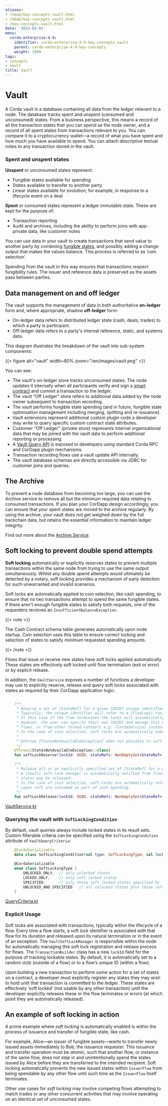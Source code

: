 ```yaml
---
aliases:
- /head/key-concepts-vault.html
- /HEAD/key-concepts-vault.html
- /key-concepts-vault.html
date: '2023-02-01'
menu:
  corda-enterprise-4-9:
    identifier: corda-enterprise-4-9-key-concepts-vault
    parent: corda-enterprise-4-9-key-concepts
    weight: 1090
tags:
- concepts
- vault
title: Vault
---
```



# Vault


A Corda vault is a database containing all data from the ledger relevant to a node. The database tracks spent and unspent (consumed and unconsumed) states. From a business perspective, this means a record of all the transaction states that you can spend as the node owner, and a record of all spent states from transactions relevant to you. You can compare it to a cryptocurrency wallet—a record of what you have spent and how much you have available to spend. You can attach descriptive textual notes to any transaction stored in the vault.

### Spent and unspent states

**Unspent** or unconsumed states represent:  

* Fungible states available for spending
* States available to transfer to another party
* Linear states available for evolution; for example, in response to a lifecycle event on a deal

**Spent** or consumed states represent a ledger immutable state. These are kept for the purpose of:

* Transaction reporting
* Audit and archives, including the ability to perform joins with app-private data, like customer notes

You can use data in your vault to create transactions that send value to another party by combining [fungible states](key-concepts-states.md), and possibly adding a change output that makes the values balance. This process is referred to as ‘coin selection’.

Spending from the vault in this way ensures that transactions respect fungibility rules. The issuer and reference data is preserved as the assets pass between parties.

## Data management on and off ledger

The vault supports the management of data in both authoritative **on-ledger** form and, where appropriate, shadow **off-ledger** form:

* On-ledger data refers to distributed ledger state (cash, deals, trades) to which a party is participant.
* Off-ledger data refers to a party's internal reference, static, and systems data.

This diagram illustrates the breakdown of the vault into sub-system components:

{{< figure alt="vault" width=80% zoom="/en/images/vault.png" >}}

You can see:

* The vault's on-ledger store tracks unconsumed states. The node updates it internally when all participants verify and sign a [smart contract](key-concepts-contracts.md) and commit a transaction to the ledger.
* The vault “Off Ledger” store refers to additional data added by the node owner subsequent to transaction recording.
* The vault performs fungible state spending (and in future, fungible state optimisation management including merging, splitting and re-issuance).
* Vault extensions represent additional custom plugin code a developer may write to query specific custom contract state attributes.
* Customer “Off Ledger” (private store) represents internal organisational data that may be joined with the vault data to perform additional reporting or processing.
* A [Vault Query API](cordapps/api-vault-query.md) is exposed to developers using standard Corda RPC and CorDapp plugin mechanisms.
* Transaction recording flows use a vault update API internally.
* The vault database schemas are directly accessible via JDBC for customer joins and queries.

## The Archive

To prevent a node database from becoming too large, you can use the Archive service to remove all but the minimum required data relating to consumed transactions. If you plan your CorDapp design accordingly, you can ensure that your spent states are moved to the archive regularly. By using the archive, your vault does not get weighed down by the full backchain data, but retains the essential information to maintain ledger integrity.

Find out more about the [Archive Service](node/archiving/archiving-setup.md).

## Soft locking to prevent double spend attempts

**Soft locking**  automatically or explicitly reserves states to prevent
multiple transactions within the same node from trying to use the same output simultaneously. Whilst any double spend attempts would
ultimately be detected by a notary, soft locking provides a mechanism of early detection for such unwarranted and
invalid scenarios.

Soft locks are automatically applied to coin selection, like cash spending, to ensure that no two transactions attempt to
spend the same fungible states. If there aren't enough fungible states to satisfy both requests,  one of the requesters receives an `InsufficientBalanceException`.

{{< note >}}

The Cash Contract schema table generates automatically upon node startup. Coin selection uses
this table to ensure correct locking and selection of states to satisfy minimum requested spending amounts.

{{< /note >}}

Flows that issue or receive new states have soft locks applied automatically.
These states are effectively soft locked until flow termination (exit or error) or by explicit release.

In addition, the `VaultService` exposes a number of functions a developer may use to explicitly reserve, release and
query soft locks associated with states as required by their CorDapp application logic:

```kotlin

    /**
     * Reserve a set of [StateRef] for a given [UUID] unique identifier.
     * Typically, the unique identifier will refer to a [FlowLogic.runId]'s [UUID] associated with an in-flight flow.
     * In this case if the flow terminates the locks will automatically be freed, even if there is an error.
     * However, the user can specify their own [UUID] and manage this manually, possibly across the lifetime of multiple
     * flows, or from other thread contexts e.g. [CordaService] instances.
     * In the case of coin selection, soft locks are automatically taken upon gathering relevant unconsumed input refs.
     *
     * @throws [StatesNotAvailableException] when not possible to soft-lock all of requested [StateRef].
     */
    @Throws(StatesNotAvailableException::class)
    fun softLockReserve(lockId: UUID, stateRefs: NonEmptySet<StateRef>)

    /**
     * Release all or an explicitly specified set of [StateRef] for a given [UUID] unique identifier.
     * A [Vault] soft-lock manager is automatically notified from flows that are terminated, such that any soft locked
     * states may be released.
     * In the case of coin selection, soft-locks are automatically released once previously gathered unconsumed
     * input refs are consumed as part of cash spending.
     */
    fun softLockRelease(lockId: UUID, stateRefs: NonEmptySet<StateRef>? = null)

```

[VaultService.kt](https://github.com/corda/corda/blob/release/os/4.9/core/src/main/kotlin/net/corda/core/node/services/VaultService.kt)


### Querying the vault with `SoftLockingCondition`

By default, vault queries always include locked states in its result sets. Custom filterable criteria can be specified using the `SoftLockingCondition` attribute of `VaultQueryCriteria`:

```kotlin
    @CordaSerializable
    data class SoftLockingCondition(val type: SoftLockingType, val lockIds: List<UUID> = emptyList())

    @CordaSerializable
    enum class SoftLockingType {
        UNLOCKED_ONLY,  // only unlocked states
        LOCKED_ONLY,    // only soft locked states
        SPECIFIED,      // only those soft locked states specified by lock id(s)
        UNLOCKED_AND_SPECIFIED   // all unlocked states plus those soft locked states specified by lock id(s)
    }

```

[QueryCriteria.kt](https://github.com/corda/corda/blob/release/os/4.9/core/src/main/kotlin/net/corda/core/node/services/vault/QueryCriteria.kt)


### Explicit Usage

Soft locks are associated with transactions, typically within the lifecycle of a flow. Every time a
flow starts, a soft lock identifier is associated with that flow for its duration and released upon its natural
termination or in the event of an exception. The `VaultSoftLockManager` is responsible within the node for
automatically managing this soft lock registration and release process for flows. The `TransactionBuilder` class has a
new `lockId` field for the purpose of tracking lockable states. By default, it is automatically set to a random
`UUID` (outside of a flow) or to a flow’s unique ID (within a flow).

Upon building a new transaction to perform some action for a set of states on a contract, a developer must explicitly
register any states they may wish to hold until that transaction is committed to the ledger. These states are effectively ‘soft
locked’ (not usable by any other transaction) until the developer explicitly releases these or the flow terminates or errors
(at which point they are automatically released).


## An example of soft locking in action

A prime example where *soft locking* is automatically enabled is within the process of issuance and transfer of fungible
state, like cash.

For example, Alice—an issuer of fungible assets—wants to transfer newly issued assets immediately
to Bob, the issuance requester. This issuance and transfer operation must be *atomic*, such that another
flow, or instance of the same flow, does not step in and unintentionally spend the states issued by Alice
before they are transferred to the intended recipient. Soft locking automatically prevents the new issued states within
`IssuerFlow` from being spendable by any other flow until such time as the `IssuerFlow` itself terminates.

Other use cases for *soft locking* may involve competing flows attempting to match trades or any other concurrent
activities that may involve operating on an identical set of unconsumed states.
